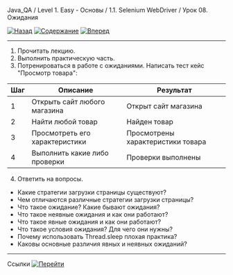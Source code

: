 Java_QA / Level 1. Easy - Основы / 1.1. Selenium WebDriver / Урок 08. Ожидания

[![Назад](https://img.shields.io/badge/-%D0%9D%D0%B0%D0%B7%D0%B0%D0%B4-brightgreen)](2.%20Практика.md)
[![Содержание](https://img.shields.io/badge/-%D0%A1%D0%BE%D0%B4%D0%B5%D1%80%D0%B6%D0%B0%D0%BD%D0%B8%D0%B5-purple)](README.md)
[![Вперед](https://img.shields.io/badge/-%D0%92%D0%BF%D0%B5%D1%80%D0%B5%D0%B4-brightgreen)](4.%20Ссылки.md)

***

1. Прочитать лекцию.
2. Выполнить практическую часть.
3. Потренироваться в работе с ожиданиями.
   Написать тест кейс "Просмотр товара":

| Шаг | Описание                       | Результат                         |
|-----|--------------------------------|-----------------------------------|
| 1   | Открыть сайт любого магазина   | Открыт сайт магазина              |
| 2   | Найти любой товар              | Найден товар                      |
| 3   | Просмотреть его характеристики | Просмотрены характеристики товара |
| 4   | Выполнить какие либо проверки  | Проверки выполнены                |

4. Ответить на вопросы.

* Какие стратегии загрузки страницы существуют?
* Чем отличаются различные стратегии загрузки страницы?
* Что такое ожидание? Какие бывают ожидания?
* Что такое неявные ожидания и как они работают? 
* Что такое явные ожидания и как они работают?
* Что такое условия ожидания? Для чего они нужны?
* Почему использовать Thread.sleep плохая практика?
* Каковы основные различия явных и неявных ожиданий?

***

Ссылки [![Перейти](https://img.shields.io/badge/-%D0%9F%D0%B5%D1%80%D0%B5%D0%B9%D1%82%D0%B8-blue)](4.%20Ссылки.md)